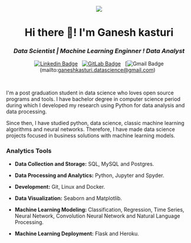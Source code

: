 <p align="center"><img src="https://imgur.com/wd3bnrm.gif"/></p>

<h1 align="center">Hi there 👋! I'm Ganesh kasturi</h1>

<h3 align="center"><i> Data Scientist | Machine Learning Enginner ! Data Analyst</i></h3>

<div align="center">

[![Linkedin Badge](https://img.shields.io/badge/LinkedIn-0077B5?style=flat&logo=linkedin&logoColor=white)](https://www.linkedin.com/in/ganesh-kasturi10/)&nbsp;&nbsp;
[![GitLab Badge](https://img.shields.io/badge/GitLab-330F63?style=flat&logo=gitlab&logoColor=white)](https://github.com/ganesh10-india/)&nbsp;&nbsp;
[![Gmail Badge](https://img.shields.io/badge/Gmail-D14836?style=flat&logo=gmail&logoColor=white&link=mailto:ganeshkasturi.datascience@gmail.com)(mailto:ganeshkasturi.datascience@gmail.com)&nbsp;&nbsp;

</div>

<br>

I'm a post graduation student in data science  who loves open source programs and tools. I have bachelor degree in computer science period during which I developed my research using Python for data analysis and data processing.

Since then, I have studied python, data science, classic machine learning algorithms and neural networks. Therefore, I have made data science projects focused in business solutions with machine learning models.



### Analytics Tools

* **Data Collection and Storage:** SQL, MySQL and Postgres.

* **Data Processing and Analytics:** Python, Jupyter and Spyder.

* **Development:** Git, Linux and Docker.

* **Data Visualization:** Seaborn and Matplotlib.

* **Machine Learning Modeling:** Classification, Regression, Time Series, Neural Network, Convolution Neural Network and Natural Language Processing.

* **Machine Learning Deployment:** Flask and Heroku.


